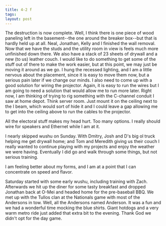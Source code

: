 ```yaml
---
title: 4-2 f
tags: 
layout: post
---
```

The destruction is now complete.  Well, I think there is one piece of wood paneling left in the basement--the one around the breaker box--but that is hardly held up at all.  Neal, Jonathan, Kelly and I finished the wall removal.  Now that we have the studs and the utility room in view is feels much more unfinished down there.  We also have a stack of 23 sheets of drywall and a new (to us) leather couch. I would like to do something to get some of the stuff out of there to make the work easier, but at this point, we may just be moving it around as we go.  I hung the recessed lighting, and I am a little nervous about the placement, since it is easy to move them now, but a serious pain later if we change our minds.  I also need to come up with a good solution for wiring the projector.  Again, it is easy to run the wires but I am going to need a solution that would allow me to run more later.  Right now, I am thinking of trying to rig something with the C-channel conduit I saw at home depot.  Think server room.  Just mount it on the ceiling next to the I beam, which would sort of hide it and I could leave a gap allowing me to get into the ceiling above to run the cables to the projector. 



All the electoral stuff makes my head hurt.  Too many options.  I really should wire for speakers and Ethernet while I am at it.  



I nearly skipped wushu on Sunday.  With Dmitry, Josh and D's big ol truck helping me get drywall home; and Tom and Meredith giving us their couch I really wanted to continue playing with my projects and enjoy the weather we were having.  Eventually I did go and walk through some things, but not serious training.  



I am feeling better about my forms, and I am at a point that I can concentrate on speed and flavor. 



Saturday started with some early wushu, including training with Zach.  Afterwards we hit up the diner for some tasty breakfast and dropped Jonathan back at O-Mei and headed home for the pre-baseball BBQ.  We met up with the Tullos clan  at the Nationals game with most of the Andersons in tow. Well, all the Andersons named Anderson. It was a fun and we had a wonderful time mocking the blue shirts.  Giant hotdogs and a very warm metro ride just added that extra bit to the evening.  Thank God we didn't opt for the day game.
